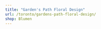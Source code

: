 ```yaml
---
title: "Garden's Path Floral Design"
url: /toronto/gardens-path-floral-design/
shop: Blumen
---
```

